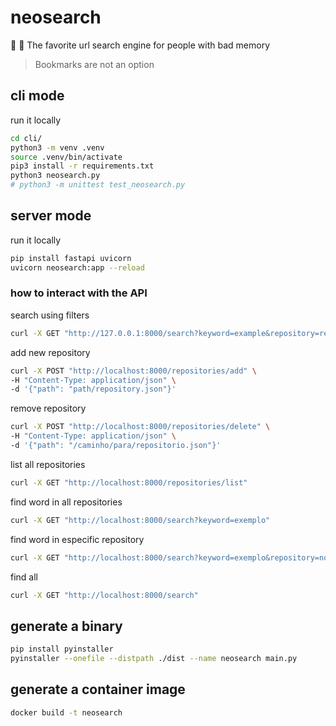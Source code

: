 # neosearch

:mag_right: :link: The favorite url search engine for people with bad memory

> Bookmarks are not an option

## cli mode

run it locally 
```sh
cd cli/
python3 -m venv .venv
source .venv/bin/activate
pip3 install -r requirements.txt
python3 neosearch.py
# python3 -m unittest test_neosearch.py
```

## server mode

run it locally 
```sh
pip install fastapi uvicorn
uvicorn neosearch:app --reload
```

### how to interact with the API

search using filters
```bash
curl -X GET "http://127.0.0.1:8000/search?keyword=example&repository=repo1&field=name"
```

add new repository
```bash
curl -X POST "http://localhost:8000/repositories/add" \
-H "Content-Type: application/json" \
-d '{"path": "path/repository.json"}'
```

remove repository
```bash
curl -X POST "http://localhost:8000/repositories/delete" \
-H "Content-Type: application/json" \
-d '{"path": "/caminho/para/repositorio.json"}'
```

list all repositories
```bash
curl -X GET "http://localhost:8000/repositories/list"
```

find word in all repositories
```bash
curl -X GET "http://localhost:8000/search?keyword=exemplo"
```

find word in especific repository
```bash
curl -X GET "http://localhost:8000/search?keyword=exemplo&repository=nome_do_repositorio"
```

find all
```bash
curl -X GET "http://localhost:8000/search"
```

## generate a binary 

```sh
pip install pyinstaller
pyinstaller --onefile --distpath ./dist --name neosearch main.py
```

## generate a container image

```sh
docker build -t neosearch
```

